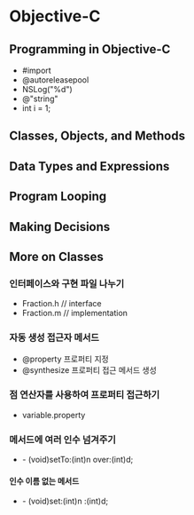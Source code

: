 # Objective-C

## Programming in Objective-C

- #import
- @autoreleasepool
- NSLog("%d")
- @"string"
- int i = 1;

## Classes, Objects, and Methods

## Data Types and Expressions

## Program Looping

## Making Decisions

## More on Classes

### 인터페이스와 구현 파일 나누기

- Fraction.h // interface
- Fraction.m // implementation

### 자동 생성 접근자 메서드

- @property 프로퍼티 지정
- @synthesize 프로퍼티 접근 메서드 생성

### 점 연산자를 사용하여 프로퍼티 접근하기

- variable.property

### 메서드에 여러 인수 넘겨주기

- \- (void)setTo:(int)n over:(int)d;

#### 인수 이름 없는 메서드

- \- (void)set:(int)n :(int)d;

